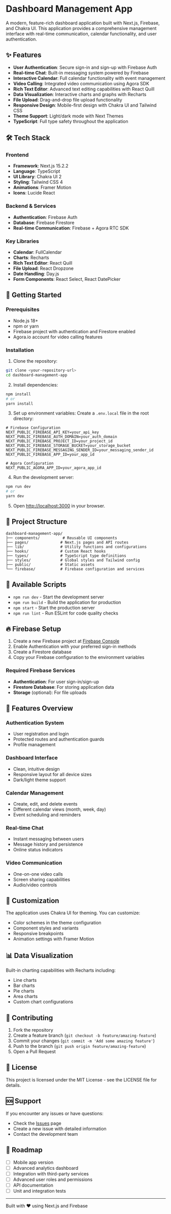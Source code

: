# Dashboard Management App

A modern, feature-rich dashboard application built with Next.js, Firebase, and Chakra UI. This application provides a comprehensive management interface with real-time communication, calendar functionality, and user authentication.

## ✨ Features

- **User Authentication**: Secure sign-in and sign-up with Firebase Auth
- **Real-time Chat**: Built-in messaging system powered by Firebase
- **Interactive Calendar**: Full calendar functionality with event management
- **Video Calling**: Integrated video communication using Agora SDK
- **Rich Text Editor**: Advanced text editing capabilities with React Quill
- **Data Visualization**: Interactive charts and graphs with Recharts
- **File Upload**: Drag-and-drop file upload functionality
- **Responsive Design**: Mobile-first design with Chakra UI and Tailwind CSS
- **Theme Support**: Light/dark mode with Next Themes
- **TypeScript**: Full type safety throughout the application

## 🛠️ Tech Stack

### Frontend
- **Framework**: Next.js 15.2.2
- **Language**: TypeScript
- **UI Library**: Chakra UI 2
- **Styling**: Tailwind CSS 4
- **Animations**: Framer Motion
- **Icons**: Lucide React

### Backend & Services
- **Authentication**: Firebase Auth
- **Database**: Firebase Firestore
- **Real-time Communication**: Firebase + Agora RTC SDK

### Key Libraries
- **Calendar**: FullCalendar
- **Charts**: Recharts
- **Rich Text Editor**: React Quill
- **File Upload**: React Dropzone
- **Date Handling**: Day.js
- **Form Components**: React Select, React DatePicker

## 🚀 Getting Started

### Prerequisites

- Node.js 18+ 
- npm or yarn
- Firebase project with authentication and Firestore enabled
- Agora.io account for video calling features

### Installation

1. Clone the repository:
```bash
git clone <your-repository-url>
cd dashboard-management-app
```

2. Install dependencies:
```bash
npm install
# or
yarn install
```

3. Set up environment variables:
Create a `.env.local` file in the root directory:
```env
# Firebase Configuration
NEXT_PUBLIC_FIREBASE_API_KEY=your_api_key
NEXT_PUBLIC_FIREBASE_AUTH_DOMAIN=your_auth_domain
NEXT_PUBLIC_FIREBASE_PROJECT_ID=your_project_id
NEXT_PUBLIC_FIREBASE_STORAGE_BUCKET=your_storage_bucket
NEXT_PUBLIC_FIREBASE_MESSAGING_SENDER_ID=your_messaging_sender_id
NEXT_PUBLIC_FIREBASE_APP_ID=your_app_id

# Agora Configuration
NEXT_PUBLIC_AGORA_APP_ID=your_agora_app_id
```

4. Run the development server:
```bash
npm run dev
# or
yarn dev
```

5. Open [http://localhost:3000](http://localhost:3000) in your browser.

## 📁 Project Structure

```
dashboard-management-app/
├── components/          # Reusable UI components
├── pages/              # Next.js pages and API routes
├── lib/                # Utility functions and configurations
├── hooks/              # Custom React hooks
├── types/              # TypeScript type definitions
├── styles/             # Global styles and Tailwind config
├── public/             # Static assets
└── firebase/           # Firebase configuration and services
```

## 🔧 Available Scripts

- `npm run dev` - Start the development server
- `npm run build` - Build the application for production
- `npm start` - Start the production server
- `npm run lint` - Run ESLint for code quality checks

## 🔥 Firebase Setup

1. Create a new Firebase project at [Firebase Console](https://console.firebase.google.com)
2. Enable Authentication with your preferred sign-in methods
3. Create a Firestore database
4. Copy your Firebase configuration to the environment variables

### Required Firebase Services
- **Authentication**: For user sign-in/sign-up
- **Firestore Database**: For storing application data
- **Storage** (optional): For file uploads

## 📱 Features Overview

### Authentication System
- User registration and login
- Protected routes and authentication guards
- Profile management

### Dashboard Interface
- Clean, intuitive design
- Responsive layout for all device sizes
- Dark/light theme support

### Calendar Management
- Create, edit, and delete events
- Different calendar views (month, week, day)
- Event scheduling and reminders

### Real-time Chat
- Instant messaging between users
- Message history and persistence
- Online status indicators

### Video Communication
- One-on-one video calls
- Screen sharing capabilities
- Audio/video controls

## 🎨 Customization

The application uses Chakra UI for theming. You can customize:
- Color schemes in the theme configuration
- Component styles and variants
- Responsive breakpoints
- Animation settings with Framer Motion

## 📊 Data Visualization

Built-in charting capabilities with Recharts including:
- Line charts
- Bar charts  
- Pie charts
- Area charts
- Custom chart configurations

## 🤝 Contributing

1. Fork the repository
2. Create a feature branch (`git checkout -b feature/amazing-feature`)
3. Commit your changes (`git commit -m 'Add some amazing feature'`)
4. Push to the branch (`git push origin feature/amazing-feature`)
5. Open a Pull Request

## 📝 License

This project is licensed under the MIT License - see the LICENSE file for details.

## 🆘 Support

If you encounter any issues or have questions:
- Check the [Issues](https://github.com/your-username/dashboard-management-app/issues) page
- Create a new issue with detailed information
- Contact the development team

## 🔮 Roadmap

- [ ] Mobile app version
- [ ] Advanced analytics dashboard
- [ ] Integration with third-party services
- [ ] Advanced user roles and permissions
- [ ] API documentation
- [ ] Unit and integration tests

---

Built with ❤️ using Next.js and Firebase
